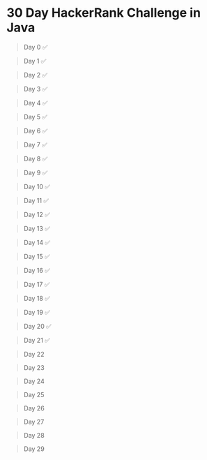 # 30 Day HackerRank Challenge in Java

> Day 0 :white_check_mark:

> Day 1 :white_check_mark:

> Day 2 :white_check_mark:

> Day 3 :white_check_mark:

> Day 4 :white_check_mark:

> Day 5 :white_check_mark:

> Day 6 :white_check_mark:

> Day 7 :white_check_mark:

> Day 8 :white_check_mark:

> Day 9 :white_check_mark:

> Day 10 :white_check_mark:

> Day 11 :white_check_mark:

> Day 12 :white_check_mark:

> Day 13 :white_check_mark:

> Day 14 :white_check_mark:

> Day 15 :white_check_mark:

> Day 16 :white_check_mark:

> Day 17 :white_check_mark:

> Day 18 :white_check_mark:

> Day 19 :white_check_mark:

> Day 20 :white_check_mark:

> Day 21 :white_check_mark:

> Day 22

> Day 23

> Day 24

> Day 25

> Day 26

> Day 27

> Day 28

> Day 29
